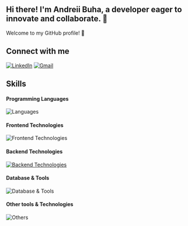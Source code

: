 ## Hi there!  I'm Andreii Buha, a developer eager  to innovate and collaborate. 👋

Welcome to my GitHub profile! 🌟

## Connect with me
[![LinkedIn](https://skillicons.dev/icons?i=linkedin)](https://www.linkedin.com/in/andrii-buha/)
[![Gmail](https://skillicons.dev/icons?i=gmail)](bugandreij@gmail.com)

## Skills

#### Programming Languages
![Languages](https://skillicons.dev/icons?i=python)

#### Frontend Technologies
![Frontend Technologies](https://skillicons.dev/icons?i=html,css,bootstrap)

#### Backend Technologies
[![Backend Technologies](https://skillicons.dev/icons?i=django,flask,fastapi,docker,&perline=)](https://skillicons.dev)

#### Database & Tools
![Database & Tools](https://skillicons.dev/icons?i=sqlite,postgresql,mongodb)

#### Other tools & Technologies
![Others](https://skillicons.dev/icons?i=git,github,markdown,pandas)

<!--
**Asbuga/Asbuga** is a ✨ _special_ ✨ repository because its `README.md` (this file) appears on your GitHub profile.

Here are some ideas to get you started:

- 🔭 I’m currently working on ...
- 🌱 I’m currently learning ...
- 👯 I’m looking to collaborate on ...
- 🤔 I’m looking for help with ...
- 💬 Ask me about ...
- 📫 How to reach me: ...
- 😄 Pronouns: ...
- ⚡ Fun fact: ...
-->
